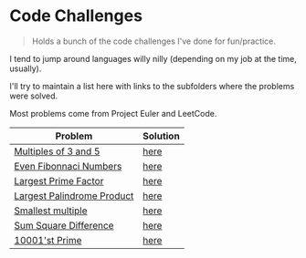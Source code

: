 # Code Challenges

> Holds a bunch of the code challenges I've done for fun/practice.

I tend to jump around languages willy nilly (depending on my job at the time, usually).

I'll try to maintain a list here with links to the subfolders where the problems were solved.

Most problems come from Project Euler and LeetCode.

| Problem                                                          | Solution                                                              |
|------------------------------------------------------------------|-----------------------------------------------------------------------|
| [Multiples of 3 and 5](https://projecteuler.net/problem=1)       | [here](./python/project-euler/multiples-of-3-and-5/solution.py)       |
| [Even Fibonnaci Numbers](https://projecteuler.net/problem=2)     | [here](./python/project-euler/even-fibonacci/solution.py)             |
| [Largest Prime Factor](https://projecteuler.net/problem=3)       | [here](./python/project-euler/largest-prime-factor/solution.py)       |
| [Largest Palindrome Product](https://projecteuler.net/problem=3) | [here](./python/project-euler/largest-palindrome-product/solution.py) |
| [Smallest multiple](https://projecteuler.net/problem=4)          | [here](./python/project-euler/smallest-multiple/solution.py)          |
| [Sum Square Difference](https://projecteuler.net/problem=5)      | [here](./python/project-euler/sum-square-difference/solution.py)      |
| [10001'st Prime](https://projecteuler.net/problem=6)             | [here](./python/project-euler/10001st-prime/solution.py)              |